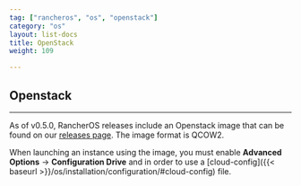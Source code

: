 ```yaml
---
tag: ["rancheros", "os", "openstack"]
category: "os"
layout: list-docs
title: OpenStack
weight: 109

---
```


## Openstack
---

As of v0.5.0, RancherOS releases include an Openstack image that can be found on our [releases page](https://github.com/rancher/os/releases). The image format is QCOW2.

When launching an instance using the image, you must enable **Advanced Options** -> **Configuration Drive** and in order to use a [cloud-config]({{< baseurl >}}/os/installation/configuration/#cloud-config) file.
